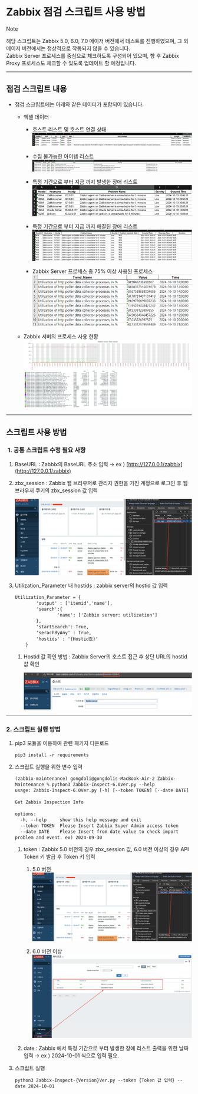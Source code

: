 # Zabbix 점검 스크립트 사용 방법

> [!NOTE]
> 해당 스크립트는 Zabbix 5.0, 6.0, 7.0 메이저 버전에서 테스트를 진행하였으며, 그 외 메이저 버전에서는 정상적으로 작동되지 않을 수 있습니다.  
> Zabbix Server 프로세스를 중심으로 체크하도록 구성되어 있으며, 향 후 Zabbix Proxy 프로세스도 체크할 수 있도록 업데이트 할 예정입니다.

  

* * *

  

## 점검 스크립트 내용

*   점검 스크립트에는 아래와 같은 데이터가 포함되어 있습니다.
    *   엑셀 데이터
        *   호스트 리스트 및 호스트 연결 상태  
            ![](./attachments/image-2024-10-13_21-4-19.png)
            
        *   수집 불가능한 아이템 리스트  
            ![](./attachments/image-2024-10-13_21-3-26.png)
            
        *   특정 기간으로 부터 지금 까지 발생한 장애 리스트  
            ![](./attachments/image-2024-10-13_21-2-38.png)
            
              
              
            
        *   특졍 기간으로 부터 지금 까지 해결된 장애 리스트  
            ![](./attachments/image-2024-10-13_21-1-54.png)
            
              
              
            
        *   Zabbix Server 프로세스 중 75% 이상 사용된 프로세스  
            ![](./attachments/image-2024-10-14_13-2-46.png)
            
              
              
            
    *   Zabbix 서버의 프로세스 사용 현황  
        ![](./attachments/image-2024-10-13_21-5-0.png)
        
          
          
          
        

* * *

  

## 스크립트 사용 방법

###  1. 공통 스크립트 수정 필요 사항

  

1.  BaseURL : Zabbix의 BaseURL 주소 입력 → ex ) [http://127.0.0.1/zabbix](http://127.0.0.1/zabbix)
2.  zbx\_session : Zabbix 웹 브라우저로 관리자 권한을 가진 계정으로 로그인 후 웹 브라우저 쿠키의 zbx\_session 값 입력  
      
    ![](./attachments/image-2024-10-13_21-9-37.png)
    
      
      
      
    
3.  Utilization\_Parameter 내 hostids : zabbix server의 hostid 값 입력  
      
    
    ```
    Utilization_Parameter = {
            'output' : ['itemid','name'],
            'search':{
                    'name': ['Zabbix server: utilization']   
            },
            'startSearch': True,
            'serachByAny' : True,
            'hostids' : '{Hostid값}'
        }
    ```
    
      
      
    1.  Hostid 값 확인 방법 : Zabbix Server의 호스트 접근 후 상단 URL의 hostid 값 확인  
          
        ![](./attachments/image-2024-10-13_21-14-14.png)
        

  

* * *

  

### 2\. 스크립트 실행 방법

  

1.  pip3 모듈을 이용하여 관련 패키지 다운로드  
      
    
    ```
    pip3 install -r requirements
    ```
    
      
      
      
    
2.  스크립트 실행을 위한 변수 입력  
      
    
    ```
    (zabbix-maintenance) gongdoli@gongdolis-MacBook-Air-2 Zabbix-Maintenance % python3 Zabbix-Inspect-6.0Ver.py --help
    usage: Zabbix-Inspect-6.0Ver.py [-h] [--token TOKEN] [--date DATE]
    
    Get Zabbix Inspection Info
    
    options:
      -h, --help     show this help message and exit
      --token TOKEN  Please Insert Zabbix Super Admin access token
      --date DATE    Please Insert from date value to check import problem and event. ex) 2024-09-30
    ```
    
      
      
    1.  token : Zabbix 5.0 버전의 경우 zbx\_session 값, 6.0 버전 이상의 경우 API Token 키 발급 후 Token 키 입력  
          
        1.  5.0 버전  
            ![](./attachments/image-2024-10-13_21-9-37.png)
            
              
              
            
        2.  6.0 버전 이상  
            ![](./attachments/image-2024-10-13_21-35-11.png)
            
              
              
              
            
    2.  date : Zabbix 에서 특정 기간으로 부터 발생한 장애 리스트 출력을 위한 날짜 입력 → ex ) 2024-10-01 식으로 입력 필요.  
          
        
3.  스크립트 실행  
    
    ```
    python3 Zabbix-Inspect-{Version}Ver.py --token {Token 값 입력} --date 2024-10-01
    ```